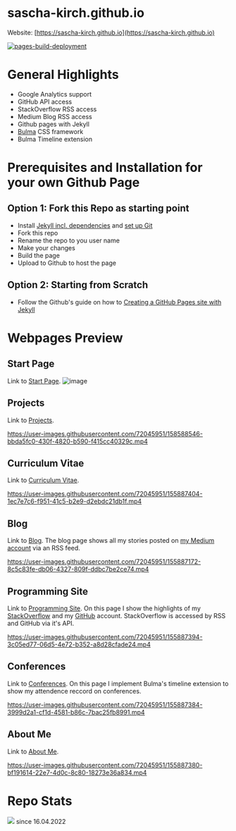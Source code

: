 # sascha-kirch.github.io
Website: [https://sascha-kirch.github.io](https://sascha-kirch.github.io)

[![pages-build-deployment](https://github.com/sascha-kirch/sascha-kirch.github.io/actions/workflows/pages/pages-build-deployment/badge.svg)](https://github.com/sascha-kirch/sascha-kirch.github.io/actions/workflows/pages/pages-build-deployment)

# General Highlights
- Google Analytics support
- GitHub API access
- StackOverflow RSS access
- Medium Blog RSS access
- Github pages with Jekyll 
- [Bulma](https://bulma.io/) CSS framework
- Bulma Timeline extension

# Prerequisites and Installation for your own Github Page
## Option 1: Fork this Repo as starting point
- Install [Jekyll incl. dependencies](https://jekyllrb.com/docs/installation/) and [set up Git](https://docs.github.com/en/get-started/quickstart/set-up-git)
- Fork this repo
- Rename the repo to you user name
- Make your changes
- Build the page
- Upload to Github to host the page

## Option 2: Starting from Scratch
- Follow the Github's guide on how to [Creating a GitHub Pages site with Jekyll](https://docs.github.com/en/pages/setting-up-a-github-pages-site-with-jekyll/creating-a-github-pages-site-with-jekyll)


# Webpages Preview
## Start Page
Link to [Start Page](https://sascha-kirch.github.io/).
![image](https://user-images.githubusercontent.com/72045951/158271330-39848e01-6d4f-4634-8721-8329d254ecbe.png)

## Projects
Link to [Projects](https://sascha-kirch.github.io/projects.html).

https://user-images.githubusercontent.com/72045951/158588546-bbda5fc0-430f-4820-b590-f415cc40329c.mp4

## Curriculum Vitae
Link to [Curriculum Vitae](https://sascha-kirch.github.io/cv.html).

https://user-images.githubusercontent.com/72045951/155887404-1ec7e7c6-f951-41c5-b2e9-d2ebdc21db1f.mp4

## Blog
Link to [Blog](https://sascha-kirch.github.io/blog.html).
The blog page shows all my stories posted on [my Medium account](https://medium.com/@SaschaKirch) via an RSS feed.

https://user-images.githubusercontent.com/72045951/155887172-8c5c83fe-db06-4327-809f-ddbc7be2ce74.mp4

## Programming Site
Link to [Programming Site](https://sascha-kirch.github.io/programming_sites.html).
On this page I show the highlights of my [StackOverflow](https://stackoverflow.com/users/17905764/sascha-kirch) and my [GitHub](https://github.com/sascha-kirch) account. StackOverflow is accessed by RSS and GitHub via it's API.

https://user-images.githubusercontent.com/72045951/155887394-3c05ed77-06d5-4e72-b352-a8d28cfade24.mp4

## Conferences
Link to [Conferences](https://sascha-kirch.github.io/conferences.html).
On this page I implement Bulma's timeline extension to show my attendence reccord on conferences.

https://user-images.githubusercontent.com/72045951/155887384-3999d2a1-cf1d-4581-b86c-7bac25fb8991.mp4

## About Me
Link to [About Me](https://sascha-kirch.github.io/about.html).

https://user-images.githubusercontent.com/72045951/155887380-bf191614-22e7-4d0c-8c80-18273e36a834.mp4

# Repo Stats
![](https://komarev.com/ghpvc/?username=saschakirchgithubio&color=yellow) since 16.04.2022 
